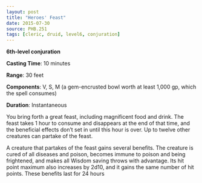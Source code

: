 ```yaml
---
layout: post
title: "Heroes' Feast"
date: 2015-07-30
source: PHB.251
tags: [cleric, druid, level6, conjuration]
---
```


**6th-level conjuration**

**Casting Time**: 10 minutes

**Range**: 30 feet

**Components**: V, S, M (a gem-encrusted bowl worth at least 1,000 gp, which the spell consumes)

**Duration**: Instantaneous

You bring forth a great feast, including magnificent food and drink. The feast takes 1 hour to consume and disappears at the end of that time, and the beneficial effects don’t set in until this hour is over. Up to twelve other creatures can partake of the feast.

A creature that partakes of the feast gains several benefits. The creature is cured of all diseases and poison, becomes immune to poison and being frightened, and makes all Wisdom saving throws with advantage. Its hit point maximum also increases by 2d10, and it gains the same number of hit points. These benefits last for 24 hours
